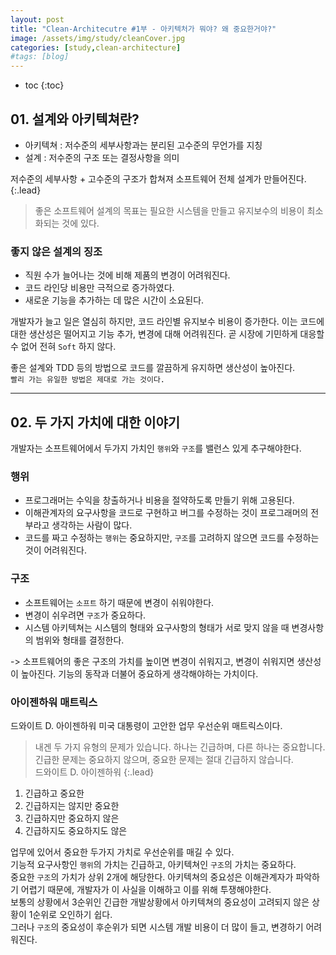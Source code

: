 ```yaml
---
layout: post
title: "Clean-Architecutre #1부 - 아키텍처가 뭐야? 왜 중요한거야?"
image: /assets/img/study/cleanCover.jpg
categories: [study,clean-architecture]
#tags: [blog]
---
```

* toc
{:toc}


## 01. 설계와 아키텍쳐란?

* 아키텍쳐 : 저수준의 세부사항과는 분리된 고수준의 무언가를 지칭
* 설계 : 저수준의 구조 또는 결정사항을 의미

저수준의 세부사항 + 고수준의 구조가 합쳐져 소프트웨어 전체 설계가 만들어진다.
{:.lead}

> 좋은 소프트웨어 설계의 목표는 필요한 시스템을 만들고 유지보수의 비용이 최소화되는 것에 있다.


### 좋지 않은 설계의 징조

* 직원 수가 늘어나는 것에 비해 제품의 변경이 어려워진다.
* 코드 라인당 비용만 극적으로 증가하였다.
* 새로운 기능을 추가하는 데 많은 시간이 소요된다.

개발자가 늘고 일은 열심히 하지만, 코드 라인별 유지보수 비용이 증가한다. 이는 코드에 대한 생산성은 떨어지고 기능 추가, 변경에 대해 어려워진다.
곧 시장에 기민하게 대응할 수 없어 전혀 `Soft` 하지 않다. <br>

좋은 설계와 TDD 등의 방법으로 코드를 깔끔하게 유지하면 생산성이 높아진다. <br>
`빨리 가는 유일한 방법은 제대로 가는 것이다.`

---

## 02. 두 가지 가치에 대한 이야기

개발자는 소프트웨어에서 두가지 가치인 `행위`와 `구조`를 밸런스 있게 추구해야한다.

### 행위

* 프로그래머는 수익을 창출하거나 비용을 절약하도록 만들기 위해 고용된다.
* 이해관계자의 요구사항을 코드로 구현하고 버그를 수정하는 것이 프로그래머의 전부라고 생각하는 사람이 많다.
* 코드를 짜고 수정하는 `행위`는 중요하지만, `구조`를 고려하지 않으면 코드를 수정하는 것이 어려워진다.


### 구조

* 소프트웨어는 `소프트` 하기 때문에 변경이 쉬워야한다.
* 변경이 쉬우려면 `구조`가 중요하다.
* 시스템 아키텍쳐는 시스템의 형태와 요구사항의 형태가 서로 맞지 않을 때 변경사항의 범위와 형태를 결정한다.

-> 소프트웨어의 좋은 구조의 가치를 높이면 변경이 쉬워지고, 변경이 쉬워지면 생산성이 높아진다. 기능의 동작과 더불어 중요하게 생각해야하는 가치이다.


### 아이젠하워 매트릭스

드와이트 D. 아이젠하워 미국 대통령이 고안한 업무 우선순위 매트릭스이다. <br>

> 내겐 두 가지 유형의 문제가 있습니다. 하나는 긴급하며, 다른 하나는 중요합니다.<br>
> 긴급한 문제는 중요하지 않으며, 중요한 문제는 절대 긴급하지 않습니다.<br>
> 드와이트 D. 아이젠하워
{:.lead}

1. 긴급하고 중요한
2. 긴급하지는 않지만 중요한
3. 긴급하지만 중요하지 않은
4. 긴급하지도 중요하지도 않은

업무에 있어서 중요한 두가지 가치로 우선순위를 매길 수 있다. <br>
기능적 요구사항인 `행위`의 가치는 긴급하고, 아키텍쳐인 `구조`의 가치는 중요하다. <br>
중요한 `구조`의 가치가 상위 2개에 해당한다. 아키텍쳐의 중요성은 이해관계자가 파악하기 어렵기 때문에, 개발자가 이 사실을 이해하고 이를 위해 투쟁해야한다. <br>
보통의 상황에서 3순위인 긴급한 개발상황에서 아키텍쳐의 중요성이 고려되지 않은 상황이 1순위로 오인하기 쉽다.<br>
그러나 `구조`의 중요성이 후순위가 되면 시스템 개발 비용이 더 많이 들고, 변경하기 어려워진다.


